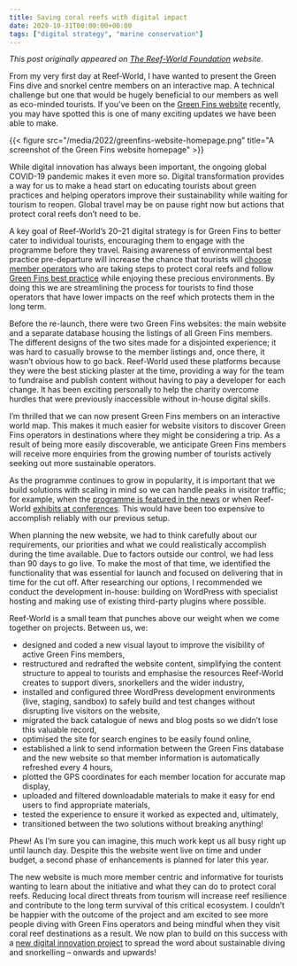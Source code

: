 ```yaml
---
title: Saving coral reefs with digital impact
date: 2020-10-31T00:00:00+00:00
tags: ["digital strategy", "marine conservation"]
---
```


_This post originally appeared on [The Reef-World Foundation](https://reef-world.org/blog/digital-impact) website._

From my very first day at Reef-World, I have wanted to present the Green Fins dive and snorkel centre members on an interactive map. A technical challenge but one that would be hugely beneficial to our members as well as eco-minded tourists. If you’ve been on the [Green Fins website](https://greenfins.net/) recently, you may have spotted this is one of many exciting updates we have been able to make.

{{< figure src="/media/2022/greenfins-website-homepage.png" title="A screenshot of the Green Fins website homepage" >}}

While digital innovation has always been important, the ongoing global COVID-19 pandemic makes it even more so. Digital transformation provides a way for us to make a head start on educating tourists about green practices and helping operators improve their sustainability while waiting for tourism to reopen. Global travel may be on pause right now but actions that protect coral reefs don’t need to be.

A key goal of Reef-World’s 20–21 digital strategy is for Green Fins to better cater to individual tourists, encouraging them to engage with the programme before they travel. Raising awareness of environmental best practice pre-departure will increase the chance that tourists will [choose member operators](https://greenfins.net/countries/) who are taking steps to protect coral reefs and follow [Green Fins best practice](https://greenfins.net/material/gf_all_eng_cocguidelinesdiver_a4_pdf/) while enjoying these precious environments. By doing this we are streamlining the process for tourists to find those operators that have lower impacts on the reef which protects them in the long term.

Before the re-launch, there were two Green Fins websites: the main website and a separate database housing the listings of all Green Fins members. The different designs of the two sites made for a disjointed experience; it was hard to casually browse to the member listings and, once there, it wasn’t obvious how to go back. Reef-World used these platforms because they were the best sticking plaster at the time, providing a way for the team to fundraise and publish content without having to pay a developer for each change. It has been exciting personally to help the charity overcome hurdles that were previously inaccessible without in-house digital skills.

I’m thrilled that we can now present Green Fins members on an interactive world map. This makes it much easier for website visitors to discover Green Fins operators in destinations where they might be considering a trip. As a result of being more easily discoverable, we anticipate Green Fins members will receive more enquiries from the growing number of tourists actively seeking out more sustainable operators.

As the programme continues to grow in popularity, it is important that we build solutions with scaling in mind so we can handle peaks in visitor traffic; for example, when the [programme is featured in the news](https://greenfins.net/news-media/#green-fins-in-the-news) or when Reef-World [exhibits at conferences](https://reef-world.org/blog/scuba-digital-panel). This would have been too expensive to accomplish reliably with our previous setup.

When planning the new website, we had to think carefully about our requirements, our priorities and what we could realistically accomplish during the time available. Due to factors outside our control, we had less than 90 days to go live. To make the most of that time, we identified the functionality that was essential for launch and focused on delivering that in time for the cut off. After researching our options, I recommended we conduct the development in-house: building on WordPress with specialist hosting and making use of existing third-party plugins where possible.

Reef-World is a small team that punches above our weight when we come together on projects. Between us, we:

* designed and coded a new visual layout to improve the visibility of active Green Fins members,
* restructured and redrafted the website content, simplifying the content structure to appeal to tourists and emphasise the resources Reef-World creates to support divers, snorkellers and the wider industry,
* installed and configured three WordPress development environments (live, staging, sandbox) to safely build and test changes without disrupting live visitors on the website,
* migrated the back catalogue of news and blog posts so we didn’t lose this valuable record,
* optimised the site for search engines to be easily found online,
* established a link to send information between the Green Fins database and the new website so that member information is automatically refreshed every 4 hours,
* plotted the GPS coordinates for each member location for accurate map display,
* uploaded and filtered downloadable materials to make it easy for end users to find appropriate materials,
* tested the experience to ensure it worked as expected and, ultimately,
* transitioned between the two solutions without breaking anything!

Phew! As I’m sure you can imagine, this much work kept us all busy right up until launch day. Despite this the website went live on time and under budget, a second phase of enhancements is planned for later this year.

The new website is much more member centric and informative for tourists wanting to learn about the initiative and what they can do to protect coral reefs. Reducing local direct threats from tourism will increase reef resilience and contribute to the long term survival of this critical ecosystem. I couldn’t be happier with the outcome of the project and am excited to see more people diving with Green Fins operators and being mindful when they visit coral reef destinations as a result. We now plan to build on this success with a [new digital innovation project](https://www.unenvironment.org/news-and-stories/story/digital-hub-designed-protect-coral-reefs-shortlisted-global-award) to spread the word about sustainable diving and snorkelling – onwards and upwards!